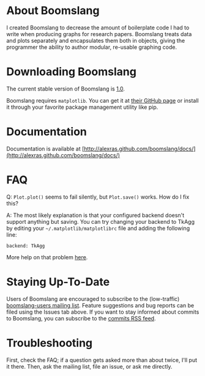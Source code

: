 # About Boomslang

I created Boomslang to decrease the amount of boilerplate code I had to write
when producing graphs for research papers. Boomslang treats data and plots
separately and encapsulates them both in objects, giving the programmer the
ability to author modular, re-usable graphing code.

# Downloading Boomslang

The current stable version of Boomslang is
[1.0](https://github.com/downloads/alexras/boomslang/boomslang-1.0.tar.gz).

Boomslang requires `matplotlib`. You can get it at [their GitHub
page](http://github.com/matplotlib/matplotlib) or install it through your
favorite package management utility like pip.

# Documentation

Documentation is available at [http://alexras.github.com/boomslang/docs/](http://alexras.github.com/boomslang/docs/)

# FAQ

Q: `Plot.plot()` seems to fail silently, but `Plot.save()` works. How do I fix this?

A: The most likely explanation is that your configured backend doesn't support
anything but saving. You can try changing your backend to TkAgg by editing your
`~/.matplotlib/matplotlibrc` file and adding the following line:

    backend: TkAgg

More help on that problem [here](http://stackoverflow.com/a/4930867/576932).

# Staying Up-To-Date

Users of Boomslang are encouraged to subscribe to the (low-traffic)
[boomslang-users mailing list](http://groups.google.com/group/boomslang-users). Feature
suggestions and bug reports can be filed using the Issues tab above. If you
want to stay informed about commits to Boomslang, you can subscribe to the
[commits RSS feed](https://github.com/alexras/boomslang/commits/master.atom).

# Troubleshooting

First, check the FAQ; if a question gets asked more than about twice, I'll put
it there. Then, ask the mailing list, file an issue, or ask me directly.
